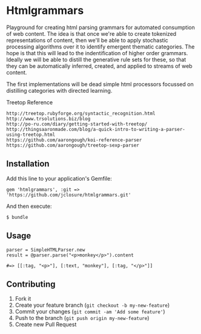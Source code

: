 # Htmlgrammars

Playground for creating html parsing grammars for automated consumption of web content.  The idea is that once we're able to create tokenized representations of content, then we'll be able to apply stochastic processing algorithms over it to identify emergent thematic categories.  The hope is that this will lead to the indentification of higher order grammars.  Ideally we will be able to distill the generative rule sets for these, so that they can be automatically inferred, created, and applied to streams of web content.

The first implementations will be dead simple html processors focussed on distilling categories with directed learning.


Treetop Reference

	http://treetop.rubyforge.org/syntactic_recognition.html 
	http://www.trsolutions.biz/blog
	http://po-ru.com/diary/getting-started-with-treetop/
	http://thingsaaronmade.com/blog/a-quick-intro-to-writing-a-parser-using-treetop.html
	https://github.com/aarongough/koi-reference-parser
	https://github.com/aarongough/treetop-sexp-parser



## Installation

Add this line to your application's Gemfile:

    gem 'htmlgrammars', :git => 'https://github.com/jclosure/htmlgrammars.git'

And then execute:

    $ bundle

## Usage

	parser = SimpleHTMLParser.new
	result = @parser.parse("<p>monkey</p>").content

	#=> [[:tag, "<p>"], [:text, "monkey"], [:tag, "</p>"]]

## Contributing

1. Fork it
2. Create your feature branch (`git checkout -b my-new-feature`)
3. Commit your changes (`git commit -am 'Add some feature'`)
4. Push to the branch (`git push origin my-new-feature`)
5. Create new Pull Request
